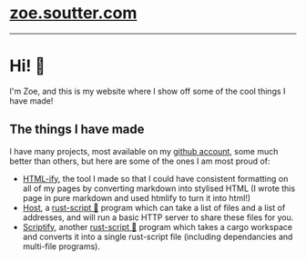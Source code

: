 # [zoe.soutter.com](/)
---

# Hi! &#128075;

I'm Zoe, and this is my website where I show off some of the cool things I have made!

## The things I have made

I have many projects, most available on my [github account](https://github.com/MagicPotatoBean), some much better than others, but here are some of the ones I am most proud of:
- [HTML-ify](htmlify.html), the tool I made so that I could have consistent formatting on all of my pages by converting markdown into stylised HTML (I wrote this page in pure markdown and used htmlify to turn it into html!)
- [Host](host.html), a [rust-script &#x1F517;](https://discourse.nixos.org/t/nix-users-you-can-fearlessly-start-using-rust-scripts-already/35521/4) program which can take a list of files and a list of addresses, and will run a basic HTTP server to share these files for you.
- [Scriptify](https://github.com/MagicPotatoBean/Scriptify), another [rust-script &#x1F517;](https://discourse.nixos.org/t/nix-users-you-can-fearlessly-start-using-rust-scripts-already/35521/4) program which takes a cargo workspace and converts it into a single rust-script file (including dependancies and multi-file programs).
